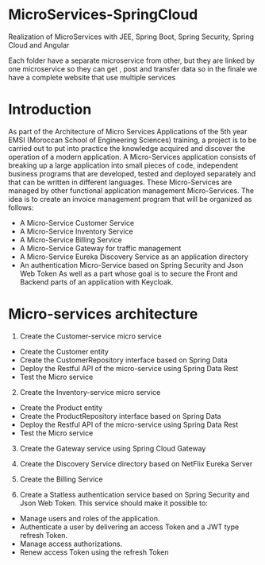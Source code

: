 # MicroServices-SpringCloud
Realization of MicroServices with JEE, Spring Boot, Spring Security, Spring Cloud and Angular

Each folder have a separate microservice from other, but they are linked by one microservice so they can get , post and transfer data so in the finale we have a complete website that use multiple services 

# Introduction
As part of the Architecture of Micro Services Applications of the 5th year EMSI (Moroccan School of Engineering Sciences) training, a project is to be carried out to put into practice the knowledge acquired and discover the operation of a modern application.
A Micro-Services application consists of breaking up a large application into small pieces of code, independent business programs that are developed, tested and deployed separately and that can be written in different languages. These Micro-Services are managed by other functional application management Micro-Services.
The idea is to create an invoice management program that will be organized as follows:
- A Micro-Service Customer Service
- A Micro-Service Inventory Service
- A Micro-Service Billing Service
- A Micro-Service Gateway for traffic management
- A Micro-Service Eureka Discovery Service as an application directory
- An authentication Micro-Service based on Spring Security and Json Web Token
As well as a part whose goal is to secure the Front and Backend parts of an application with Keycloak.

# Micro-services architecture

1. Create the Customer-service micro service

- Create the Customer entity
- Create the CustomerRepository interface based on Spring Data
- Deploy the Restful API of the micro-service using Spring Data Rest
- Test the Micro service

2. Create the Inventory-service micro service

- Create the Product entity
- Create the ProductRepository interface based on Spring Data
- Deploy the Restful API of the micro-service using Spring Data Rest
- Test the Micro service

3. Create the Gateway service using Spring Cloud Gateway

4. Create the Discovery Service directory based on NetFlix Eureka Server

6. Create the Billing Service

7. Create a Statless authentication service based on Spring Security and Json Web Token. This service should make it possible to:

- Manage users and roles of the application.
- Authenticate a user by delivering an access Token and a JWT type refresh Token.
- Manage access authorizations.
- Renew access Token using the refresh Token

